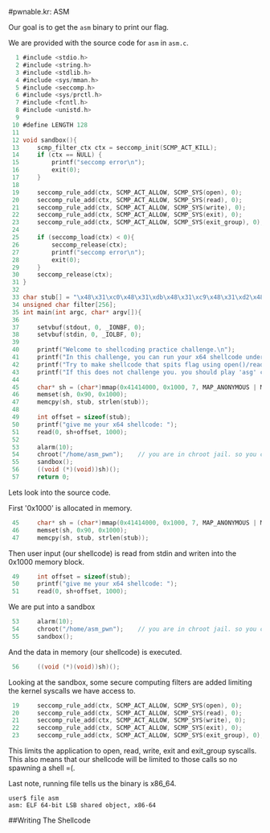 #pwnable.kr: ASM

Our goal is to get the `asm` binary to print our flag.

We are provided with the source code for `asm` in `asm.c`.
```c
  1 #include <stdio.h>
  2 #include <string.h>
  3 #include <stdlib.h>
  4 #include <sys/mman.h>
  5 #include <seccomp.h>
  6 #include <sys/prctl.h>
  7 #include <fcntl.h>
  8 #include <unistd.h>
  9 
 10 #define LENGTH 128
 11 
 12 void sandbox(){
 13     scmp_filter_ctx ctx = seccomp_init(SCMP_ACT_KILL);
 14     if (ctx == NULL) {
 15         printf("seccomp error\n");
 16         exit(0);
 17     }
 18 
 19     seccomp_rule_add(ctx, SCMP_ACT_ALLOW, SCMP_SYS(open), 0);
 20     seccomp_rule_add(ctx, SCMP_ACT_ALLOW, SCMP_SYS(read), 0);
 21     seccomp_rule_add(ctx, SCMP_ACT_ALLOW, SCMP_SYS(write), 0);
 22     seccomp_rule_add(ctx, SCMP_ACT_ALLOW, SCMP_SYS(exit), 0);
 23     seccomp_rule_add(ctx, SCMP_ACT_ALLOW, SCMP_SYS(exit_group), 0);
 24 
 25     if (seccomp_load(ctx) < 0){
 26         seccomp_release(ctx);
 27         printf("seccomp error\n");
 28         exit(0);
 29     }
 30     seccomp_release(ctx);
 31 }
 32 
 33 char stub[] = "\x48\x31\xc0\x48\x31\xdb\x48\x31\xc9\x48\x31\xd2\x48\x31\xf6\x48\x31\xff\x48\x31\xed\x    4d\x31\xc0\x4d\x31\xc9\x4d\x31\xd2\x4d\x31\xdb\x4d\x31\xe4\x4d\x31\xed\x4d\x31\xf6\x4d\x31\xff";
 34 unsigned char filter[256];
 35 int main(int argc, char* argv[]){
 36 
 37     setvbuf(stdout, 0, _IONBF, 0);
 38     setvbuf(stdin, 0, _IOLBF, 0);
 39 
 40     printf("Welcome to shellcoding practice challenge.\n");
 41     printf("In this challenge, you can run your x64 shellcode under SECCOMP sandbox.\n");
 42     printf("Try to make shellcode that spits flag using open()/read()/write() systemcalls only.\n");
 43     printf("If this does not challenge you. you should play 'asg' challenge :)\n");
 44 
 45     char* sh = (char*)mmap(0x41414000, 0x1000, 7, MAP_ANONYMOUS | MAP_FIXED | MAP_PRIVATE, 0, 0);
 46     memset(sh, 0x90, 0x1000);
 47     memcpy(sh, stub, strlen(stub));
 48 
 49     int offset = sizeof(stub);
 50     printf("give me your x64 shellcode: ");
 51     read(0, sh+offset, 1000);
 52 
 53     alarm(10);
 54     chroot("/home/asm_pwn");    // you are in chroot jail. so you can't use symlink in /tmp
 55     sandbox();
 56     ((void (*)(void))sh)();
 57     return 0;

```

Lets look into the source code.

First '0x1000' is allocated in memory.
```c
 45     char* sh = (char*)mmap(0x41414000, 0x1000, 7, MAP_ANONYMOUS | MAP_FIXED | MAP_PRIVATE, 0, 0);
 46     memset(sh, 0x90, 0x1000);
 47     memcpy(sh, stub, strlen(stub));
```

Then user input (our shellcode) is read from stdin and writen into the 0x1000 memory block.
```c
 49     int offset = sizeof(stub);
 50     printf("give me your x64 shellcode: ");
 51     read(0, sh+offset, 1000);
```

We are put into a sandbox
```c
 53     alarm(10);
 54     chroot("/home/asm_pwn");    // you are in chroot jail. so you can't use symlink in /tmp
 55     sandbox();
```
And the data in memory (our shellcode) is executed.
```c
 56     ((void (*)(void))sh)();
```
Looking at the sandbox, some secure computing filters are added limiting the kernel syscalls we have access to.
```c
 19     seccomp_rule_add(ctx, SCMP_ACT_ALLOW, SCMP_SYS(open), 0);
 20     seccomp_rule_add(ctx, SCMP_ACT_ALLOW, SCMP_SYS(read), 0);
 21     seccomp_rule_add(ctx, SCMP_ACT_ALLOW, SCMP_SYS(write), 0);
 22     seccomp_rule_add(ctx, SCMP_ACT_ALLOW, SCMP_SYS(exit), 0);
 23     seccomp_rule_add(ctx, SCMP_ACT_ALLOW, SCMP_SYS(exit_group), 0);
```
This limits the application to open, read, write, exit and exit_group syscalls.
This also means that our shellcode will be limited to those calls so no spawning a shell =(.

Last note, running file tells us the binary is x86_64.
```
user$ file asm
asm: ELF 64-bit LSB shared object, x86-64
```

##Writing The Shellcode

